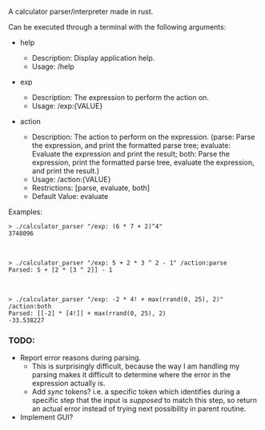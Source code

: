A calculator parser/interpreter made in rust.

Can be executed through a terminal with the following arguments:

- help
    - Description: Display application help.
    - Usage: /help

- exp
    - Description: The expression to perform the action on.
    - Usage: /exp:{VALUE}

- action
    - Description: The action to perform on the expression. (parse: Parse the expression, and print the formatted parse tree; evaluate: Evaluate the expression and print the result; both: Parse the expression, print the formatted parse tree, evaluate the expression, and print the result.)
    - Usage: /action:{VALUE}
    - Restrictions: [parse, evaluate, both]
    - Default Value: evaluate

Examples:

    > ./calculator_parser "/exp: (6 * 7 + 2)^4"
    3748096

<br />
	
    > ./calculator_parser "/exp: 5 + 2 * 3 ^ 2 - 1" /action:parse
    Parsed: 5 + [2 * [3 ^ 2]] - 1

<br />
	
    > ./calculator_parser "/exp: -2 * 4! + max(rrand(0, 25), 2)" /action:both
    Parsed: [[-2] * [4!]] + max(rrand(0, 25), 2)
    -33.538227
 
### TODO:

  - Report error reasons during parsing.
    - This is surprisingly difficult, because the way I am handling my parsing makes it difficult to determine where the error in the expression actually is.
    - Add *sync* tokens? i.e. a specific token which identifies during a specific step that the input is *supposed* to match this step, so return an actual error instead of trying next possibility in parent routine.
  - Implement GUI?